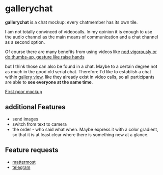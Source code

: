 # gallerychat

__gallerychat__ is a chat mockup: every chatmember has its own tile.

I am not totally convinced of videocalls. In my opinion it is enough to use the audio channel as the main means of communication and a chat channel as a second option.

Of course there are many benefits from using videos like [nod vigorously or do thumbs-up, gesture like raise hands](https://martinfowler.com/articles/effective-video-calls.html)


but I think those can also be found in a chat. Maybe to a certain degree not as much in the good old serial chat. Therefore I`d like to establish a chat within [gallery view](https://martinfowler.com/articles/effective-video-calls.html), like they already exist in video calls, so all participants are able to __see everyone at the same time__.


[First poor mockup](https://klml.github.io/gallerychat/index.html)


## additional Features

* send images
* switch from text to camera 
* the order - who said what when. Maybe express it with a color gradient, so that it is at least clear where there is something new at a glance.


## Feature requests

* [mattermost](https://mattermost.uservoice.com/forums/306457-general/suggestions/40036552-gallery-view)
* [telegram](https://github.com/zhukov/webogram/issues/1959)
